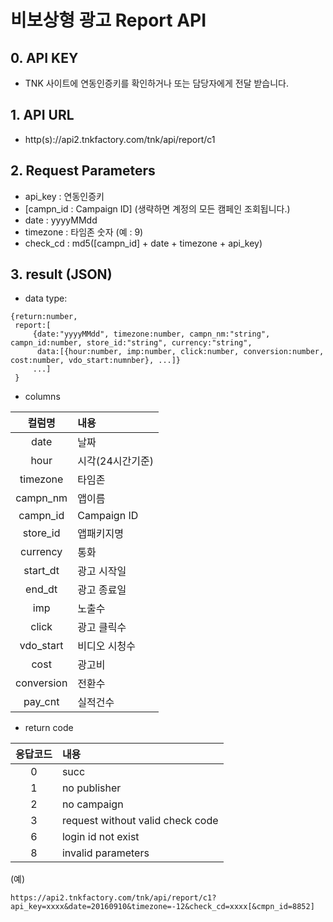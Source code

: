 # 비보상형 광고 Report API
## 0. API KEY
   -  TNK 사이트에 연동인증키를 확인하거나 또는  담당자에게 전달 받습니다.

## 1. API URL
  - http(s)://api2.tnkfactory.com/tnk/api/report/c1

## 2. Request Parameters
   - api_key : 연동인증키
   - [campn_id : Campaign ID] (생략하면 계정의 모든 캠페인 조회됩니다.)
   - date : yyyyMMdd
   - timezone : 타임존 숫자 (예 : 9)
  - check_cd : md5([campn_id] + date + timezone + api_key)

## 3. result (JSON)
  - data type:
```
{return:number,  
 report:[
     {date:"yyyyMMdd", timezone:number, campn_nm:"string", campn_id:number, store_id:"string", currency:"string", 
      data:[{hour:number, imp:number, click:number, conversion:number, cost:number, vdo_start:numnber}, ...]}
     ...]
 }
```

  - columns

|컬럼명| 내용|
|:--:|:--|
 | date | 날짜 |
 | hour | 시각(24시간기준) |
 | timezone | 타임존 |
 | campn_nm | 앱이름 |
 | campn_id | Campaign ID |
 | store_id | 앱패키지명 |
 | currency | 통화 |
 | start_dt | 광고 시작일 |
 | end_dt| 광고 종료일 |
 | imp | 노출수 |
 | click |  광고 클릭수 |
 | vdo_start | 비디오 시청수 |
 | cost | 광고비 |
 | conversion | 전환수 |
 | pay_cnt | 실적건수 |

   
  - return code

|응답코드| 내용|
|:--:|:--|
|  0 | succ |
|  1 | no publisher |
|  2 | no campaign |
|  3 | request without valid check code |
|  6 | login id not exist |
|  8 | invalid parameters |

(예)
```
https://api2.tnkfactory.com/tnk/api/report/c1?api_key=xxxx&date=20160910&timezone=-12&check_cd=xxxx[&cmpn_id=8852]
```

